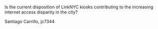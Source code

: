 Is the current disposition of LinkNYC kiosks contributing to the increasing internet access disparity in the city?

Santiago Carrillo, jc7344